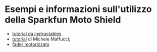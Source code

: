 # Esempi e informazioni sull'utilizzo della Sparkfun Moto Shield

* [tutorial da instructables](http://www.instructables.com/id/Monster-Motor-Shield-VNH2SP30/)
* [tutorial](http://www.maffucci.it/2016/03/25/utilizzo-dellarduino-motor-shields-r3/) di Michele Maffucci;
* [fader motorizzato](https://blog.codyhazelwood.me/motorized-faders-and-the-arduino/) 
